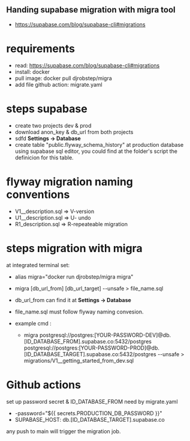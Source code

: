 ## Handing supabase migration with migra tool

- https://supabase.com/blog/supabase-cli#migrations

# requirements

- read: https://supabase.com/blog/supabase-cli#migrations
- install: docker
- pull image: docker pull djrobstep/migra
- add file github action: migrate.yaml

# steps supabase

- create two projects  dev & prod
- download anon_key  & db_url from both projects
- sdfd **Settings -> Database**
- create table "public.flyway_schema_history" at production database using  supabase sql editor, you could find at the folder's script the definicion for this table.

# flyway migration naming conventions

- V1__description.sql => V-version
- U1__description.sql => U- undo
- R1_description.sql => R-repeateable migration

# steps migration with migra

at integrated terminal set:

- alias migra="docker run djrobstep/migra migra"
- migra  [db_url_from] [db_url_target] --unsafe  > file_name.sql
- db_url_from can find it at **Settings -> Database**
- file_name.sql  must follow flyway naming convesion.
- example cmd :

  - migra postgresql://postgres:[YOUR-PASSWORD-DEV]@db.[ID_DATABASE_FROM].supabase.co:5432/postgres postgresql://postgres:[YOUR-PASSWORD-PROD]@db.[ID_DATABASE_TARGET].supabase.co:5432/postgres --unsafe  > migrations/V1__getting_started_from_dev.sql

# Github actions

set up password secret & ID_DATABASE_FROM need by migrate.yaml

- -password="${{ secrets.PRODUCTION_DB_PASSWORD }}"
- SUPABASE_HOST: db.[ID_DATABASE_TARGET].supabase.co

any push to main will trigger the migration job.
